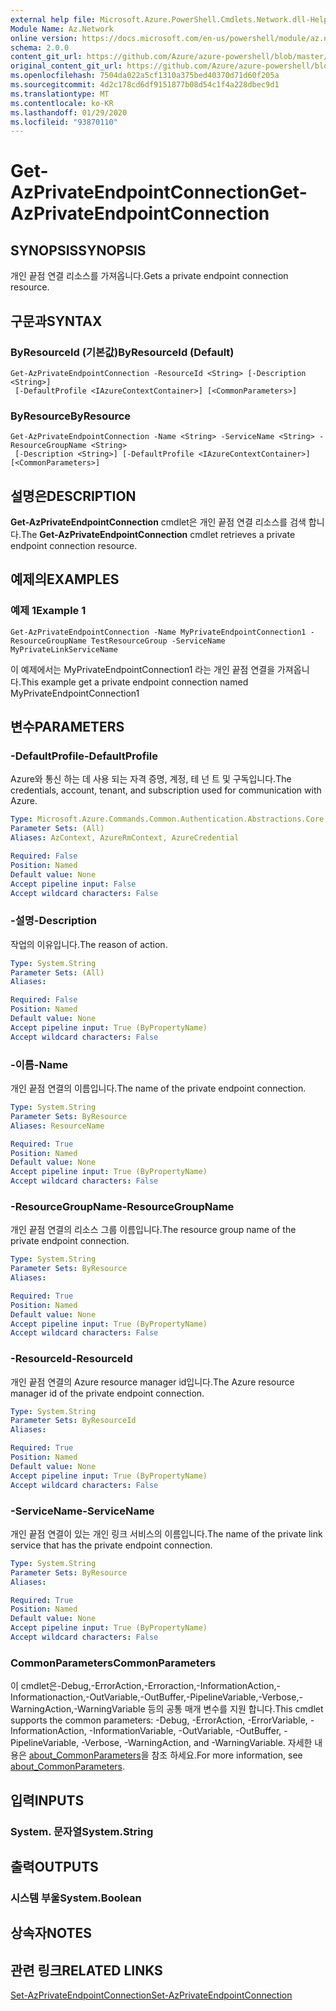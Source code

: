 ```yaml
---
external help file: Microsoft.Azure.PowerShell.Cmdlets.Network.dll-Help.xml
Module Name: Az.Network
online version: https://docs.microsoft.com/en-us/powershell/module/az.network/get-azprivateendpointconnection
schema: 2.0.0
content_git_url: https://github.com/Azure/azure-powershell/blob/master/src/Network/Network/help/Get-AzPrivateEndpointConnection.md
original_content_git_url: https://github.com/Azure/azure-powershell/blob/master/src/Network/Network/help/Get-AzPrivateEndpointConnection.md
ms.openlocfilehash: 7504da022a5cf1310a375bed40370d71d60f205a
ms.sourcegitcommit: 4d2c178cd6df9151877b08d54c1f4a228dbec9d1
ms.translationtype: MT
ms.contentlocale: ko-KR
ms.lasthandoff: 01/29/2020
ms.locfileid: "93870110"
---
```

# <span data-ttu-id="bd7cd-101">Get-AzPrivateEndpointConnection</span><span class="sxs-lookup"><span data-stu-id="bd7cd-101">Get-AzPrivateEndpointConnection</span></span>

## <span data-ttu-id="bd7cd-102">SYNOPSIS</span><span class="sxs-lookup"><span data-stu-id="bd7cd-102">SYNOPSIS</span></span>
<span data-ttu-id="bd7cd-103">개인 끝점 연결 리소스를 가져옵니다.</span><span class="sxs-lookup"><span data-stu-id="bd7cd-103">Gets a private endpoint connection resource.</span></span>

## <span data-ttu-id="bd7cd-104">구문과</span><span class="sxs-lookup"><span data-stu-id="bd7cd-104">SYNTAX</span></span>

### <span data-ttu-id="bd7cd-105">ByResourceId (기본값)</span><span class="sxs-lookup"><span data-stu-id="bd7cd-105">ByResourceId (Default)</span></span>
```
Get-AzPrivateEndpointConnection -ResourceId <String> [-Description <String>]
 [-DefaultProfile <IAzureContextContainer>] [<CommonParameters>]
```

### <span data-ttu-id="bd7cd-106">ByResource</span><span class="sxs-lookup"><span data-stu-id="bd7cd-106">ByResource</span></span>
```
Get-AzPrivateEndpointConnection -Name <String> -ServiceName <String> -ResourceGroupName <String>
 [-Description <String>] [-DefaultProfile <IAzureContextContainer>] [<CommonParameters>]
```

## <span data-ttu-id="bd7cd-107">설명은</span><span class="sxs-lookup"><span data-stu-id="bd7cd-107">DESCRIPTION</span></span>
<span data-ttu-id="bd7cd-108">**Get-AzPrivateEndpointConnection** cmdlet은 개인 끝점 연결 리소스를 검색 합니다.</span><span class="sxs-lookup"><span data-stu-id="bd7cd-108">The **Get-AzPrivateEndpointConnection** cmdlet retrieves a private endpoint connection resource.</span></span>

## <span data-ttu-id="bd7cd-109">예제의</span><span class="sxs-lookup"><span data-stu-id="bd7cd-109">EXAMPLES</span></span>

### <span data-ttu-id="bd7cd-110">예제 1</span><span class="sxs-lookup"><span data-stu-id="bd7cd-110">Example 1</span></span>
```
Get-AzPrivateEndpointConnection -Name MyPrivateEndpointConnection1 -ResourceGroupName TestResourceGroup -ServiceName MyPrivateLinkServiceName
```

<span data-ttu-id="bd7cd-111">이 예제에서는 MyPrivateEndpointConnection1 라는 개인 끝점 연결을 가져옵니다.</span><span class="sxs-lookup"><span data-stu-id="bd7cd-111">This example get a private endpoint connection named MyPrivateEndpointConnection1</span></span>

## <span data-ttu-id="bd7cd-112">변수</span><span class="sxs-lookup"><span data-stu-id="bd7cd-112">PARAMETERS</span></span>

### <span data-ttu-id="bd7cd-113">-DefaultProfile</span><span class="sxs-lookup"><span data-stu-id="bd7cd-113">-DefaultProfile</span></span>
<span data-ttu-id="bd7cd-114">Azure와 통신 하는 데 사용 되는 자격 증명, 계정, 테 넌 트 및 구독입니다.</span><span class="sxs-lookup"><span data-stu-id="bd7cd-114">The credentials, account, tenant, and subscription used for communication with Azure.</span></span>

```yaml
Type: Microsoft.Azure.Commands.Common.Authentication.Abstractions.Core.IAzureContextContainer
Parameter Sets: (All)
Aliases: AzContext, AzureRmContext, AzureCredential

Required: False
Position: Named
Default value: None
Accept pipeline input: False
Accept wildcard characters: False
```

### <span data-ttu-id="bd7cd-115">-설명</span><span class="sxs-lookup"><span data-stu-id="bd7cd-115">-Description</span></span>
<span data-ttu-id="bd7cd-116">작업의 이유입니다.</span><span class="sxs-lookup"><span data-stu-id="bd7cd-116">The reason of action.</span></span>

```yaml
Type: System.String
Parameter Sets: (All)
Aliases:

Required: False
Position: Named
Default value: None
Accept pipeline input: True (ByPropertyName)
Accept wildcard characters: False
```

### <span data-ttu-id="bd7cd-117">-이름</span><span class="sxs-lookup"><span data-stu-id="bd7cd-117">-Name</span></span>
<span data-ttu-id="bd7cd-118">개인 끝점 연결의 이름입니다.</span><span class="sxs-lookup"><span data-stu-id="bd7cd-118">The name of the private endpoint connection.</span></span>

```yaml
Type: System.String
Parameter Sets: ByResource
Aliases: ResourceName

Required: True
Position: Named
Default value: None
Accept pipeline input: True (ByPropertyName)
Accept wildcard characters: False
```

### <span data-ttu-id="bd7cd-119">-ResourceGroupName</span><span class="sxs-lookup"><span data-stu-id="bd7cd-119">-ResourceGroupName</span></span>
<span data-ttu-id="bd7cd-120">개인 끝점 연결의 리소스 그룹 이름입니다.</span><span class="sxs-lookup"><span data-stu-id="bd7cd-120">The resource group name of the private endpoint connection.</span></span>

```yaml
Type: System.String
Parameter Sets: ByResource
Aliases:

Required: True
Position: Named
Default value: None
Accept pipeline input: True (ByPropertyName)
Accept wildcard characters: False
```

### <span data-ttu-id="bd7cd-121">-ResourceId</span><span class="sxs-lookup"><span data-stu-id="bd7cd-121">-ResourceId</span></span>
<span data-ttu-id="bd7cd-122">개인 끝점 연결의 Azure resource manager id입니다.</span><span class="sxs-lookup"><span data-stu-id="bd7cd-122">The Azure resource manager id of the private endpoint connection.</span></span>

```yaml
Type: System.String
Parameter Sets: ByResourceId
Aliases:

Required: True
Position: Named
Default value: None
Accept pipeline input: True (ByPropertyName)
Accept wildcard characters: False
```

### <span data-ttu-id="bd7cd-123">-ServiceName</span><span class="sxs-lookup"><span data-stu-id="bd7cd-123">-ServiceName</span></span>
<span data-ttu-id="bd7cd-124">개인 끝점 연결이 있는 개인 링크 서비스의 이름입니다.</span><span class="sxs-lookup"><span data-stu-id="bd7cd-124">The name of the private link service that has the private endpoint connection.</span></span>

```yaml
Type: System.String
Parameter Sets: ByResource
Aliases:

Required: True
Position: Named
Default value: None
Accept pipeline input: True (ByPropertyName)
Accept wildcard characters: False
```

### <span data-ttu-id="bd7cd-125">CommonParameters</span><span class="sxs-lookup"><span data-stu-id="bd7cd-125">CommonParameters</span></span>
<span data-ttu-id="bd7cd-126">이 cmdlet은-Debug,-ErrorAction,-Erroraction,-InformationAction,-Informationaction,-OutVariable,-OutBuffer,-PipelineVariable,-Verbose,-WarningAction,-WarningVariable 등의 공통 매개 변수를 지원 합니다.</span><span class="sxs-lookup"><span data-stu-id="bd7cd-126">This cmdlet supports the common parameters: -Debug, -ErrorAction, -ErrorVariable, -InformationAction, -InformationVariable, -OutVariable, -OutBuffer, -PipelineVariable, -Verbose, -WarningAction, and -WarningVariable.</span></span> <span data-ttu-id="bd7cd-127">자세한 내용은 [about_CommonParameters](https://go.microsoft.com/fwlink/?LinkID=113216)을 참조 하세요.</span><span class="sxs-lookup"><span data-stu-id="bd7cd-127">For more information, see [about_CommonParameters](https://go.microsoft.com/fwlink/?LinkID=113216).</span></span>

## <span data-ttu-id="bd7cd-128">입력</span><span class="sxs-lookup"><span data-stu-id="bd7cd-128">INPUTS</span></span>

### <span data-ttu-id="bd7cd-129">System. 문자열</span><span class="sxs-lookup"><span data-stu-id="bd7cd-129">System.String</span></span>

## <span data-ttu-id="bd7cd-130">출력</span><span class="sxs-lookup"><span data-stu-id="bd7cd-130">OUTPUTS</span></span>

### <span data-ttu-id="bd7cd-131">시스템 부울</span><span class="sxs-lookup"><span data-stu-id="bd7cd-131">System.Boolean</span></span>

## <span data-ttu-id="bd7cd-132">상속자</span><span class="sxs-lookup"><span data-stu-id="bd7cd-132">NOTES</span></span>

## <span data-ttu-id="bd7cd-133">관련 링크</span><span class="sxs-lookup"><span data-stu-id="bd7cd-133">RELATED LINKS</span></span>

[<span data-ttu-id="bd7cd-134">Set-AzPrivateEndpointConnection</span><span class="sxs-lookup"><span data-stu-id="bd7cd-134">Set-AzPrivateEndpointConnection</span></span>](./Set-AzPrivateEndpointConnection.md)
